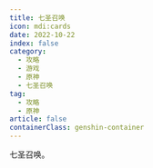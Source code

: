```yaml
---
title: 七圣召唤
icon: mdi:cards
date: 2022-10-22
index: false
category:
  - 攻略
  - 游戏
  - 原神
  - 七圣召唤
tag:
  - 攻略
  - 原神
article: false
containerClass: genshin-container
---
```


七圣召唤。

